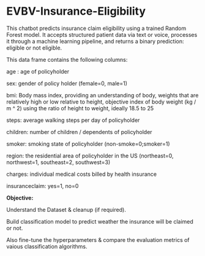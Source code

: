 # EVBV-Insurance-Eligibility
This chatbot predicts insurance claim eligibility using a trained Random Forest model. It accepts structured patient data via text or voice, processes it through a machine learning pipeline, and returns a binary prediction: eligible or not eligible.

This data frame contains the following columns:

age : age of policyholder

sex: gender of policy holder (female=0, male=1)

bmi: Body mass index, providing an understanding of body, weights that are relatively high or low relative to height, objective index of body weight (kg / m ^ 2) using the ratio of height to weight, ideally 18.5 to 25

steps: average walking steps per day of policyholder

children: number of children / dependents of policyholder

smoker: smoking state of policyholder (non-smoke=0;smoker=1)

region: the residential area of policyholder in the US (northeast=0, northwest=1, southeast=2, southwest=3)

charges: individual medical costs billed by health insurance

insuranceclaim: yes=1, no=0

**Objective:**

Understand the Dataset & cleanup (if required).

Build classification model to predict weather the insurance will be claimed or not.

Also fine-tune the hyperparameters & compare the evaluation metrics of vaious classification algorithms.

